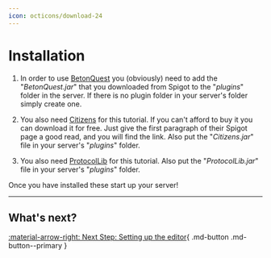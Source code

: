 ```yaml
---
icon: octicons/download-24
---
```

# Installation
1. In order to use [BetonQuest](https://www.spigotmc.org/resources/betonquest.2117/) you (obviously)
   need to add the "_BetonQuest.jar_" that you downloaded from Spigot to the "_plugins_" folder in the server.
   If there is no plugin folder in your server's folder simply create one.

2. You also need [Citizens](https://www.spigotmc.org/resources/citizens.13811/) for this
   tutorial. If you can't afford to buy it you can download it for free.
   Just give the first paragraph of their Spigot page a good read, and you will find the link.
   Also put the "_Citizens.jar_" file in your server's "_plugins_" folder.

3. You also need <a href="https://www.spigotmc.org/resources/1997/" target="_blank">ProtocolLib</a> for this
   tutorial. Also put the "_ProtocolLib.jar_" file in your server's "_plugins_" folder.

Once you have installed these start up your server!

---
## What's next?
[:material-arrow-right: Next Step: Setting up the editor](Setting-up-the-editor.md){ .md-button .md-button--primary }
